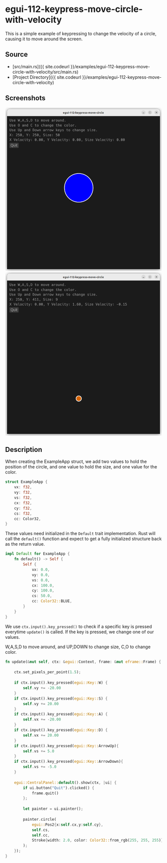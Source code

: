 
# egui-112-keypress-move-circle-with-velocity

This is a simple example of keypressing to change the velocity of a circle, causing it to move around the screen.

## Source
- [src/main.rs]({{ site.codeurl }}/examples/egui-112-keypress-move-circle-with-velocity/src/main.rs)
- [Project Directory]({{ site.codeurl }}/examples/egui-112-keypress-move-circle-with-velocity)


## Screenshots
![screenshot](screen1.png)
![screenshot](screen2.png)


## Description

When creating the ExampleApp struct, we add two values to hold the position of the circle, and one value to hold the size, and one value for the color. 

```rust
struct ExampleApp {
    vx: f32,
    vy: f32,
    vs: f32,
    cx: f32,
    cy: f32,
    cs: f32,
    cc: Color32,
}
```

These values need initialized in the `Default` trait implementation. Rust will call the `default()` function and expect to get a fully initialized structure back as the return value.

```rust
impl Default for ExampleApp {
    fn default() -> Self {
        Self {
            vx: 0.0,
            vy: 0.0,
            vs: 0.0,
            cx: 100.0,
            cy: 100.0,
            cs: 50.0,
            cc: Color32::BLUE,
        }
    }
}
```

We use `ctx.input().key_pressed()` to check if a specific key is pressed everytime `update()` is called. If the key is pressed, we change one of our values. 

W,A,S,D to move around, and UP,DOWN to change size, C,O to change color.

```rust
fn update(&mut self, ctx: &egui::Context, frame: &mut eframe::Frame) {
    
    ctx.set_pixels_per_point(1.5);

    if ctx.input().key_pressed(egui::Key::W) {
        self.vy += -20.00
    }
    if ctx.input().key_pressed(egui::Key::S) {
        self.vy += 20.00
    }
    if ctx.input().key_pressed(egui::Key::A) {
        self.vx += -20.00
    }
    if ctx.input().key_pressed(egui::Key::D) {
        self.vx += 20.00
    }
    if ctx.input().key_pressed(egui::Key::ArrowUp){
        self.vs += 5.0
    }
    if ctx.input().key_pressed(egui::Key::ArrowDown){
        self.vs += -5.0
    }

    egui::CentralPanel::default().show(ctx, |ui| {
        if ui.button("Quit").clicked() {
            frame.quit()
        };

        let painter = ui.painter();

        painter.circle(
            egui::Pos2{x:self.cx,y:self.cy}, 
            self.cs, 
            self.cc, 
            Stroke{width: 2.0, color: Color32::from_rgb(255, 255, 255)}
        );
    });
}
```



